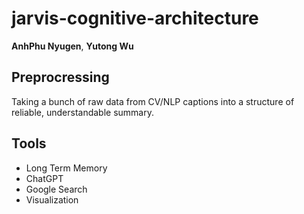 # jarvis-cognitive-architecture

**AnhPhu Nyugen**, **Yutong Wu**

## Preprocressing
Taking a bunch of raw data from CV/NLP captions into a structure of reliable, understandable summary. 

## Tools
* Long Term Memory
* ChatGPT
* Google Search 
* Visualization
